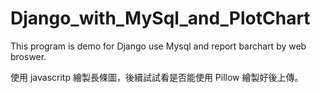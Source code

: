 # Django_with_MySql_and_PlotChart
This program is demo for Django use Mysql and report barchart by web broswer.

使用 javascritp 繪製長條圖，後續試試看是否能使用 Pillow 繪製好後上傳。

